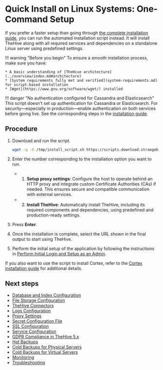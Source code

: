 # Quick Install on Linux Systems: One-Command Setup

If you prefer a faster setup than going through [the complete installation guide](installation-guide-linux-standalone-server.md), you can run the automated installation script instead. It will install TheHive along with all required services and dependencies on a standalone Linux server using predefined settings.

!!! warning "Before you begin"
    To ensure a smooth installation process, make sure you have:

    * A basic understanding of [TheHive architecture](../overview/index.md#architecture)
    * [System requirements fully met and verified](system-requirements.md) for script-based installation
    * [Wget](https://www.gnu.org/software/wget/) installed

!!! danger "No authentication configured for Cassandra and Elasticsearch"
    This script doesn't set up authentication for Cassandra or Elasticsearch. For security—especially in production—enable authentication on both services before going live. See the corresponding steps in the [installation guide](installation-guide-linux-standalone-server.md).

<h2>Procedure</h2>

1. Download and run the script.

    ```bash
    wget -q -O /tmp/install_script.sh https://scripts.download.strangebee.com/latest/sh/install_script.sh ; sudo -v ; bash /tmp/install_script.sh
    ```

2. Enter the number corresponding to the installation option you want to run.

    * 1) **Setup proxy settings**: Configure the host to operate behind an HTTP proxy and integrate custom Certificate Authorities (CAs) if needed. This ensures secure and compatible communication with external services.
    * 2) **Install TheHive**: Automatically install TheHive, including its required components and dependencies, using predefined and production-ready settings.

3. Press **Enter**.

4. Once the installation is complete, select the URL shown in the final output to start using TheHive.

5. Perform the initial setup of the application by following the instructions in [Perform Initial Login and Setup as an Admin](../administration/perform-initial-setup-as-admin.md).

If you also want to use the script to install Cortex, refer to the [Cortex installation guide](../../cortex/installation-and-configuration/index.md#installation-guide) for additional details.

<h2>Next steps</h2>

* [Database and Index Configuration](../configuration/database.md)
* [File Storage Configuration](../configuration/file-storage.md)
* [TheHive Connectors](../configuration/connectors.md)
* [Logs Configuration](../configuration/logs.md)
* [Proxy Settings](../configuration/proxy.md)
* [Secret Configuration File](../configuration/secret.md)
* [SSL Configuration](../configuration/ssl.md)
* [Service Configuration](../configuration/service.md)
* [GDPR Compliance in TheHive 5.x](../configuration/gdpr.md)
* [Hot Backups](../operations/backup-restore/backup/hot-backup.md)
* [Cold Backups for Physical Servers](../operations/backup-restore/backup/physical-server.md)
* [Cold Backups for Virtual Servers](../operations/backup-restore/backup/virtual-server.md)
* [Monitoring](../operations/monitoring.md)
* [Troubleshooting](../operations/troubleshooting.md)